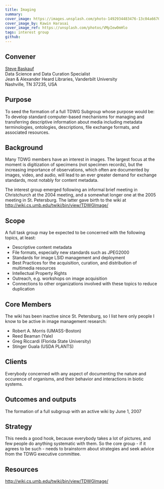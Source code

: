 ```yaml
---
title: Imaging
summary: 
cover_image: https://images.unsplash.com/photo-1492934483476-13c04a66709c
cover_image_by: Kawin Harasai
cover_image_ref: https://unsplash.com/photos/VMpIew0mHlo
tags: interest group
github: 
---
```


<!-- Copied from http://www.tdwg.org/activities/img/charter/ -->

## Convener

[Steve Baskauf](mailto:steve.baskauf@vanderbilt.edu)  
Data Science and Data Curation Specialist  
Jean & Alexander Heard Libraries, Vanderbilt University  
Nashville, TN 37235, USA  

## Purpose

To seed the formation of a full TDWG Subgroup whose purpose would be: To develop standard computer-based mechanisms for managing and transferring descriptive information about media including metadata terminologies, ontologies, descriptions, file exchange formats, and associated resources.

## Background

Many TDWG members have an interest in images. The largest focus at the moment is digitization of specimens (not specimen records), but the increasing importance of observations, which often are documented by images, video, and audio, will lead to an ever greater demand for exchange standards, most notably for content metadata. 

The interest group emerged following an informal brief meeting in Christchurch at the 2004 meeting, and a somewhat longer one at the 2005 meeting in St. Petersburg. The latter gave birth to the wiki at <http://wiki.cs.umb.edu/twiki/bin/view/TDWGImage/>

## Scope

A full task group may be expected to be concerned with the following topics, at least:

- Descriptive content metadata
- File formats, especially new standards such as JPEG2000
- Standards for image LSID management and deployment
- Best Practices for the acquisition, curation, and distribution of multimedia resources
- Intellectual Property Rights
- Outreach, e.g. workshops on image acquisition
- Connections to other organizations involved with these topics to reduce duplication

## Core Members

The wiki has been inactive since St. Petersburg, so I list here only people I know to be active in image management research: 

- Robert A. Morris (UMASS-Boston) 
- Reed Beaman (Yale) 
- Greg Riccardi (Florida State University) 
- Stinger Guala (USDA PLANTS)

## Clients

Everybody concerned with any aspect of documenting the nature and occurence of organisms, and their behavior and interactions in biotic systems.

## Outcomes and outputs

The formation of a full subgroup with an active wiki by June 1, 2007

## Strategy

This needs a good hook, because everybody takes a lot of pictures, and few people do anything systematic with them. So the core group - if it agrees to be such - needs to brainstorm about strategies and seek advice from the TDWG executive committee.

## Resources

<http://wiki.cs.umb.edu/twiki/bin/view/TDWGImage/>
